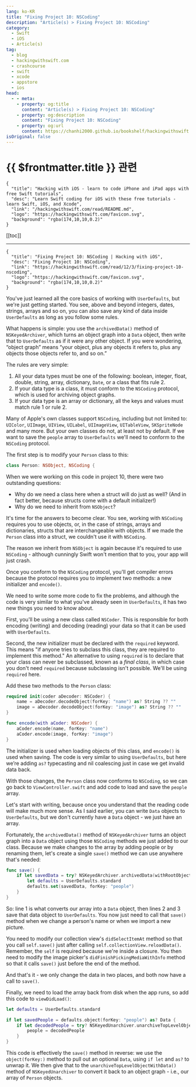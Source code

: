 ```yaml
---
lang: ko-KR
title: "Fixing Project 10: NSCoding"
description: "Article(s) > Fixing Project 10: NSCoding"
category:
  - Swift
  - iOS
  - Article(s)
tag: 
  - blog
  - hackingwithswift.com
  - crashcourse
  - swift
  - xcode
  - appstore
  - ios  
head:
  - - meta:
    - property: og:title
      content: "Article(s) > Fixing Project 10: NSCoding"
    - property: og:description
      content: "Fixing Project 10: NSCoding"
    - property: og:url
      content: https://chanhi2000.github.io/bookshelf/hackingwithswift.com/read/12/03-fixing-project-10-nscoding.html
isOriginal: false
---
```


# {{ $frontmatter.title }} 관련

```component VPCard
{
  "title": "Hacking with iOS - learn to code iPhone and iPad apps with free Swift tutorials",
  "desc": "Learn Swift coding for iOS with these free tutorials - learn Swift, iOS, and Xcode",
  "link": "/hackingwithswift.com/read/README.md",
  "logo": "https://hackingwithswift.com/favicon.svg",
  "background": "rgba(174,10,10,0.2)"
}
```

[[toc]]

---

```component VPCard
{
  "title": "Fixing Project 10: NSCoding | Hacking with iOS",
  "desc": "Fixing Project 10: NSCoding",
  "link": "https://hackingwithswift.com/read/12/3/fixing-project-10-nscoding",
  "logo": "https://hackingwithswift.com/favicon.svg",
  "background": "rgba(174,10,10,0.2)"
}
```

<VidStack src="youtube/5H3J16QeNnI" />

You've just learned all the core basics of working with `UserDefaults`, but we're just getting started. You see, above and beyond integers, dates, strings, arrays and so on, you can also save any kind of data inside `UserDefaults` as long as you follow some rules.

What happens is simple: you use the `archivedData()` method of `NSKeyedArchiver`, which turns an object graph into a `Data` object, then write that to `UserDefaults` as if it were any other object. If you were wondering, “object graph” means “your object, plus any objects it refers to, plus any objects those objects refer to, and so on.”

The rules are very simple:

1. All your data types must be one of the following: boolean, integer, float, double, string, array, dictionary, `Date`, or a class that fits rule 2.
2. If your data type is a class, it must conform to the `NSCoding` protocol, which is used for archiving object graphs.
3. If your data type is an array or dictionary, all the keys and values must match rule 1 or rule 2.

Many of Apple's own classes support `NSCoding`, including but not limited to: `UIColor`, `UIImage`, `UIView`, `UILabel`, `UIImageView`, `UITableView`, `SKSpriteNode` and many more. But your own classes do not, at least not by default. If we want to save the `people` array to `UserDefaults` we'll need to conform to the `NSCoding` protocol.

The first step is to modify your `Person` class to this:

```swift
class Person: NSObject, NSCoding {
```

When we were working on this code in project 10, there were two outstanding questions:


- Why do we need a class here when a struct will do just as well? (And in fact better, because structs come with a default initializer!)
- Why do we need to inherit from `NSObject`?

It's time for the answers to become clear. You see, working with `NSCoding` requires you to use objects, or, in the case of strings, arrays and dictionaries, structs that are interchangeable with objects. If we made the `Person` class into a struct, we couldn't use it with `NSCoding`.

The reason we inherit from `NSObject` is again because it's required to use `NSCoding` - although cunningly Swift won't mention that to you, your app will just crash.

Once you conform to the `NSCoding` protocol, you'll get compiler errors because the protocol requires you to implement two methods: a new initializer and `encode()`.

We need to write some more code to fix the problems, and although the code is very similar to what you've already seen in `UserDefaults`, it has two new things you need to know about.

First, you'll be using a new class called `NSCoder`. This is responsible for both encoding (writing) and decoding (reading) your data so that it can be used with `UserDefaults`.

Second, the new initializer must be declared with the `required` keyword. This means "if anyone tries to subclass this class, they are required to implement this method." An alternative to using `required` is to declare that your class can never be subclassed, known as a *final class*, in which case you don't need `required` because subclassing isn't possible. We'll be using `required` here.

Add these two methods to the `Person` class:

```swift
required init(coder aDecoder: NSCoder) {
    name = aDecoder.decodeObject(forKey: "name") as? String ?? ""
    image = aDecoder.decodeObject(forKey: "image") as? String ?? ""
}

func encode(with aCoder: NSCoder) {
    aCoder.encode(name, forKey: "name")
    aCoder.encode(image, forKey: "image")
}
```

The initializer is used when loading objects of this class, and `encode()` is used when saving. The code is very similar to using `UserDefaults`, but here we’re adding `as?` typecasting and nil coalescing just in case we get invalid data back.

With those changes, the `Person` class now conforms to `NSCoding`, so we can go back to <FontIcon icon="fa-brands fa-swift"/>`ViewController.swift` and add code to load and save the `people` array.

Let's start with writing, because once you understand that the reading code will make much more sense. As I said earlier, you can write `Data` objects to `UserDefaults`, but we don't currently have a `Data` object - we just have an array.

Fortunately, the `archivedData()` method of `NSKeyedArchiver` turns an object graph into a `Data` object using those `NSCoding` methods we just added to our class. Because we make changes to the array by adding people or by renaming them, let's create a single `save()` method we can use anywhere that's needed:

```swift
func save() {
    if let savedData = try? NSKeyedArchiver.archivedData(withRootObject: people, requiringSecureCoding: false) {
        let defaults = UserDefaults.standard
        defaults.set(savedData, forKey: "people")
    }
}
```

So: line 1 is what converts our array into a `Data` object, then lines 2 and 3 save that data object to `UserDefaults`. You now just need to call that `save()` method when we change a person's name or when we import a new picture.

You need to modify our collection view's `didSelectItemAt` method so that you call `self.save()` just after calling `self.collectionView.reloadData()`. Remember, the `self` is required because we're inside a closure. You then need to modify the image picker's `didFinishPickingMediaWithInfo` method so that it calls `save()` just before the end of the method.

And that's it - we only change the data in two places, and both now have a call to `save()`.

Finally, we need to load the array back from disk when the app runs, so add this code to `viewDidLoad()`:

```swift
let defaults = UserDefaults.standard

if let savedPeople = defaults.object(forKey: "people") as? Data {
    if let decodedPeople = try? NSKeyedUnarchiver.unarchiveTopLevelObjectWithData(savedPeople) as? [Person] {
        people = decodedPeople
    }
}
```

This code is effectively the `save()` method in reverse: we use the `object(forKey:)` method to pull out an optional `Data`, using `if let` and `as?` to unwrap it. We then give that to the `unarchiveTopLevelObjectWithData()` method of `NSKeyedUnarchiver` to convert it back to an object graph - i.e., our array of `Person` objects.

